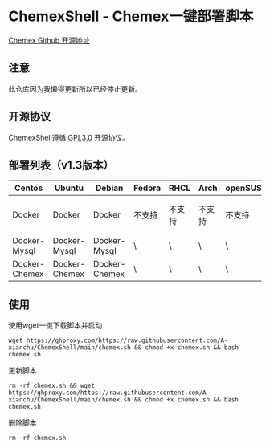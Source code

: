 # ChemexShell - Chemex一键部署脚本

[Chemex Github 开源地址](https://github.com/celaraze/chemex)

## 注意

此仓库因为我懒得更新所以已经停止更新。

## 开源协议

ChemexShell遵循 [GPL3.0](https://www.gnu.org/licenses/gpl-3.0.html) 开源协议。

## 部署列表（v1.3版本）

| Centos        | Ubuntu        | Debian        | Fedora | RHCL   | Arch   | openSUSE | Kali   |
| ------------- | ------------- | ------------- | ------ | ------ | ------ | -------- | ------ |
| Docker        | Docker        | Docker        | 不支持 | 不支持 | 不支持 | 不支持   | 不支持 |
| Docker-Mysql  | Docker-Mysql  | Docker-Mysql  | \      | \      | \      | \        | \      |
| Docker-Chemex | Docker-Chemex | Docker-Chemex | \      | \      | \      | \        | \      |

## 使用

使用wget一键下载脚本并启动

```shell
wget https://ghproxy.com/https://raw.githubusercontent.com/A-xianchu/ChemexShell/main/chemex.sh && chmod +x chemex.sh && bash chemex.sh
```

更新脚本

```shell
rm -rf chemex.sh && wget https://ghproxy.com/https://raw.githubusercontent.com/A-xianchu/ChemexShell/main/chemex.sh && chmod +x chemex.sh && bash chemex.sh
```

删除脚本

```shell
rm -rf chemex.sh
```
